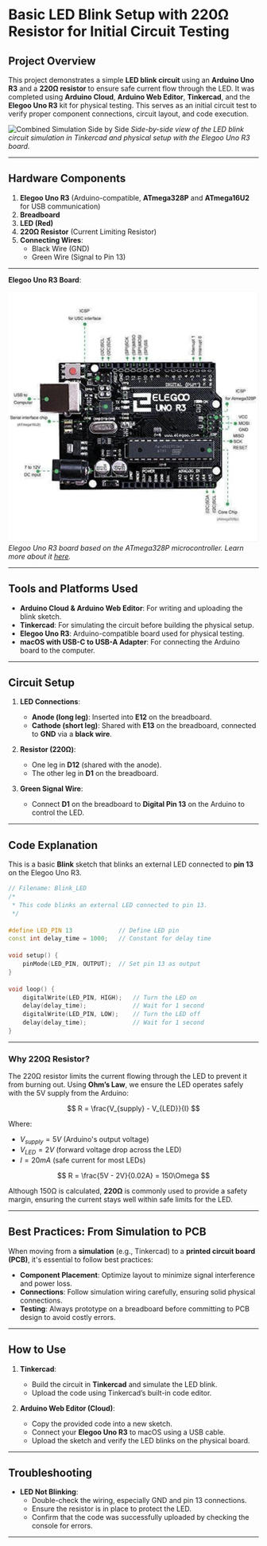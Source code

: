 # **Basic LED Blink Setup with 220Ω Resistor for Initial Circuit Testing**

## **Project Overview**
This project demonstrates a simple **LED blink circuit** using an **Arduino Uno R3** and a **220Ω resistor** to ensure safe current flow through the LED. It was completed using **Arduino Cloud**, **Arduino Web Editor**, **Tinkercad**, and the **Elegoo Uno R3** kit for physical testing. This serves as an initial circuit test to verify proper component connections, circuit layout, and code execution.


![Combined Simulation Side by Side](/media/combined_simulation_sidebyside.gif)
*Side-by-side view of the LED blink circuit simulation in Tinkercad and physical setup with the Elegoo Uno R3 board.*

---

## **Hardware Components**
1. **Elegoo Uno R3** (Arduino-compatible, **ATmega328P** and **ATmega16U2** for USB communication)
2. **Breadboard**
3. **LED (Red)**
4. **220Ω Resistor** (Current Limiting Resistor)
5. **Connecting Wires**:
   - Black Wire (GND)
   - Green Wire (Signal to Pin 13)

---

**Elegoo Uno R3 Board**:

![Elegoo Uno R3](media/elegoo_uno_r3.png)
*Elegoo Uno R3 board based on the ATmega328P microcontroller. Learn more about it [here](https://www.elegoo.com/products/elegoo-uno-r3-board/).*

---

## **Tools and Platforms Used**
- **Arduino Cloud & Arduino Web Editor**: For writing and uploading the blink sketch.
- **Tinkercad**: For simulating the circuit before building the physical setup.
- **Elegoo Uno R3**: Arduino-compatible board used for physical testing.
- **macOS with USB-C to USB-A Adapter**: For connecting the Arduino board to the computer.

---

## **Circuit Setup**

1. **LED Connections**:
   - **Anode (long leg)**: Inserted into **E12** on the breadboard.
   - **Cathode (short leg)**: Shared with **E13** on the breadboard, connected to **GND** via a **black wire**.

2. **Resistor (220Ω)**:
   - One leg in **D12** (shared with the anode).
   - The other leg in **D1** on the breadboard.

3. **Green Signal Wire**:
   - Connect **D1** on the breadboard to **Digital Pin 13** on the Arduino to control the LED.

---

## **Code Explanation**
This is a basic **Blink** sketch that blinks an external LED connected to **pin 13** on the Elegoo Uno R3.

```cpp
// Filename: Blink_LED
/*
 * This code blinks an external LED connected to pin 13.
 */

#define LED_PIN 13             // Define LED pin
const int delay_time = 1000;   // Constant for delay time

void setup() {
    pinMode(LED_PIN, OUTPUT);  // Set pin 13 as output
}

void loop() {
    digitalWrite(LED_PIN, HIGH);   // Turn the LED on
    delay(delay_time);             // Wait for 1 second
    digitalWrite(LED_PIN, LOW);    // Turn the LED off
    delay(delay_time);             // Wait for 1 second
}
```

---

### **Why 220Ω Resistor?**

The 220Ω resistor limits the current flowing through the LED to prevent it from burning out. Using **Ohm’s Law**, we ensure the LED operates safely with the 5V supply from the Arduino:

$$
R = \frac{V_{supply} - V_{LED}}{I}
$$

Where:
- $V_{supply} = 5V$ (Arduino's output voltage)
- $V_{LED} = 2V$ (forward voltage drop across the LED)
- $I = 20mA$ (safe current for most LEDs)

$$
R = \frac{5V - 2V}{0.02A} = 150\Omega
$$

Although 150Ω is calculated, **220Ω** is commonly used to provide a safety margin, ensuring the current stays well within safe limits for the LED.

---

## **Best Practices: From Simulation to PCB**

When moving from a **simulation** (e.g., Tinkercad) to a **printed circuit board (PCB)**, it's essential to follow best practices:

- **Component Placement**: Optimize layout to minimize signal interference and power loss.
- **Connections**: Follow simulation wiring carefully, ensuring solid physical connections.
- **Testing**: Always prototype on a breadboard before committing to PCB design to avoid costly errors.

---

## **How to Use**
1. **Tinkercad**:
   - Build the circuit in **Tinkercad** and simulate the LED blink.
   - Upload the code using Tinkercad’s built-in code editor.

2. **Arduino Web Editor (Cloud)**:
   - Copy the provided code into a new sketch.
   - Connect your **Elegoo Uno R3** to macOS using a USB cable.
   - Upload the sketch and verify the LED blinks on the physical board.

---

## **Troubleshooting**
- **LED Not Blinking**:
  - Double-check the wiring, especially GND and pin 13 connections.
  - Ensure the resistor is in place to protect the LED.
  - Confirm that the code was successfully uploaded by checking the console for errors.

---

